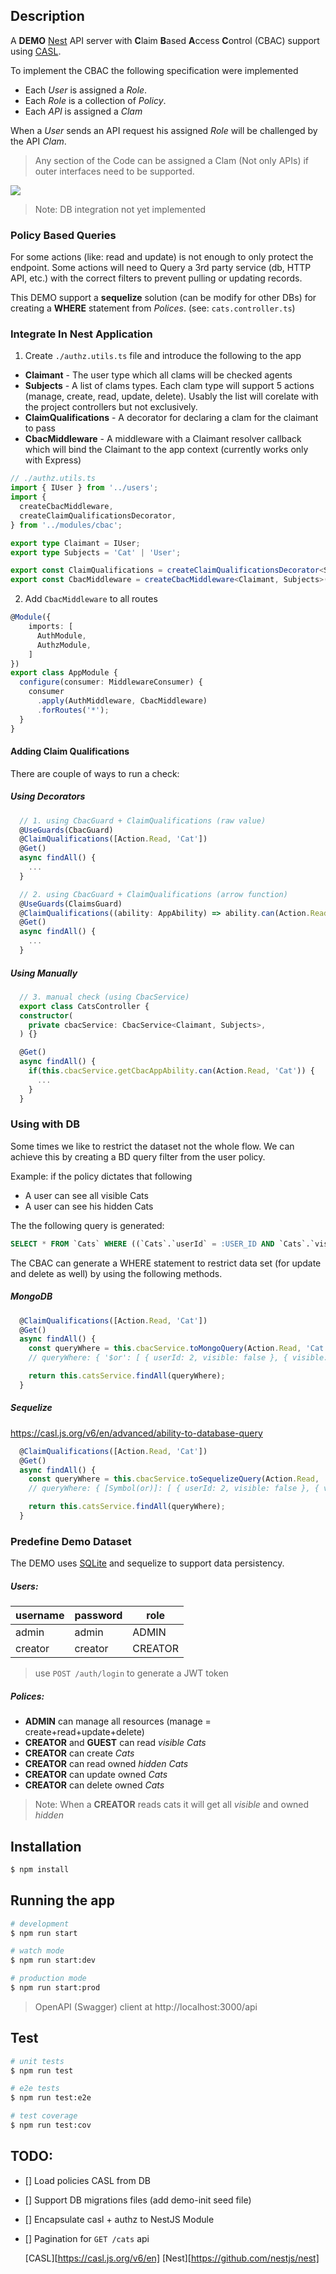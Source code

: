## Description

A **DEMO** [Nest]() API server with **C**laim **B**ased **A**ccess **C**ontrol (CBAC) support using [CASL]().

To implement the CBAC the following specification were implemented

- Each _User_ is assigned a _Role_.
- Each _Role_ is a collection of _Policy_.
- Each _API_ is assigned a _Clam_

When a _User_ sends an API request his assigned _Role_ will be challenged by the API _Clam_.

> Any section of the Code can be assigned a Clam (Not only APIs) if outer interfaces need to be supported.

[![](https://mermaid.ink/img/pako:eNptUU1rwzAM_SvCpw2a_gDDTlsPhY6Olh02fKhqq4nbRC62M1aS_PfZSQqDTRd9PT3ZT53QzpCQoigKxdHGmiRsvSEP9I3NtSbFY4v8i8XSY6MYkr3vVzvo-6Loe9htNysJGIItmQxMgFyEIQFcB2_bzfr5AyRUGBRP_bnWTVm2EL3lElBH6xiUaJCxJOhBe8KYg-RNcu3VTLmhmiIp8YcjtMcz6ZhIVvlPN2Bs_sNpx8bmdSFBzyGtnRuGTpZHREX6Ag-zFhIOHbSB_NrI0S-tgeHw-Jv66FxNyGD5i3zMeoj1PRzZlhBbT_AEGpldvM8OisVCNOQbtCYdZFRGiVhRfrpMoUF_yegh4bCNbn9jLWT0LS3EpMl8IiFPWIdUpfQ751-nC4-HXogr8qdzzTQ4_ABBdqeQ?type=png)](https://mermaid.live/edit#pako:eNptUU1rwzAM_SvCpw2a_gDDTlsPhY6Olh02fKhqq4nbRC62M1aS_PfZSQqDTRd9PT3ZT53QzpCQoigKxdHGmiRsvSEP9I3NtSbFY4v8i8XSY6MYkr3vVzvo-6Loe9htNysJGIItmQxMgFyEIQFcB2_bzfr5AyRUGBRP_bnWTVm2EL3lElBH6xiUaJCxJOhBe8KYg-RNcu3VTLmhmiIp8YcjtMcz6ZhIVvlPN2Bs_sNpx8bmdSFBzyGtnRuGTpZHREX6Ag-zFhIOHbSB_NrI0S-tgeHw-Jv66FxNyGD5i3zMeoj1PRzZlhBbT_AEGpldvM8OisVCNOQbtCYdZFRGiVhRfrpMoUF_yegh4bCNbn9jLWT0LS3EpMl8IiFPWIdUpfQ751-nC4-HXogr8qdzzTQ4_ABBdqeQ)

> Note: DB integration not yet implemented

### Policy Based Queries

For some actions (like: read and update) is not enough to only protect the endpoint.
Some actions will need to Query a 3rd party service (db, HTTP API, etc.) with the correct filters to prevent pulling or updating records.

This DEMO support a **sequelize** solution (can be modify for other DBs) for creating a **WHERE** statement from _Polices_. (see: `cats.controller.ts`)

### Integrate In Nest Application

1. Create `./authz.utils.ts` file and introduce the following to the app
  - **Claimant** - The user type which all clams will be checked agents 
  - **Subjects** - A list of clams types. Each clam type will support 5 actions (manage, create, read, update, delete). Usably the list will corelate with the project controllers but not exclusively.
  - **ClaimQualifications** - A decorator for declaring a clam for the claimant to pass
  - **CbacMiddleware** - A middleware with a Claimant resolver callback which will bind the Claimant to the app context (currently works only with Express)

```ts
// ./authz.utils.ts
import { IUser } from '../users';
import {
  createCbacMiddleware,
  createClaimQualificationsDecorator,
} from '../modules/cbac';

export type Claimant = IUser;
export type Subjects = 'Cat' | 'User';

export const ClaimQualifications = createClaimQualificationsDecorator<Subjects>();
export const CbacMiddleware = createCbacMiddleware<Claimant, Subjects>((req) => req['user']);
```

2. Add `CbacMiddleware` to all routes

```ts
@Module({
    imports: [
      AuthModule,
      AuthzModule,
    ]
})
export class AppModule {
  configure(consumer: MiddlewareConsumer) {
    consumer
      .apply(AuthMiddleware, CbacMiddleware)
      .forRoutes('*');
  }
}
```

#### Adding Claim Qualifications

There are couple of ways to run a check:

##### Using Decorators

```ts
  // 1. using CbacGuard + ClaimQualifications (raw value)
  @UseGuards(CbacGuard)
  @ClaimQualifications([Action.Read, 'Cat'])
  @Get()
  async findAll() {
    ...
  }
```

```ts
  // 2. using CbacGuard + ClaimQualifications (arrow function)
  @UseGuards(ClaimsGuard)
  @ClaimQualifications((ability: AppAbility) => ability.can(Action.Read, 'Cat'))
  @Get()
  async findAll() {
    ...
  }
```

##### Using Manually  
```ts
  // 3. manual check (using CbacService)
  export class CatsController {
  constructor(
    private cbacService: CbacService<Claimant, Subjects>,
  ) {}

  @Get()
  async findAll() {
    if(this.cbacService.getCbacAppAbility.can(Action.Read, 'Cat')) {
      ...
    }
  }
```

### Using with DB

Some times we like to restrict the dataset not the whole flow. We can achieve this by creating a BD query filter from the user policy.

Example: if the policy dictates that following 
- A user can see all visible Cats 
- A user can see his hidden Cats

The the following query is generated:
```sql
SELECT * FROM `Cats` WHERE ((`Cats`.`userId` = :USER_ID AND `Cats`.`visible` = 0) OR `Cats`.`visible` = 1);
``` 

The CBAC can generate a WHERE statement to restrict data set (for update and delete as well) by using the following methods.


##### MongoDB
```ts
  @ClaimQualifications([Action.Read, 'Cat'])
  @Get()
  async findAll() {
    const queryWhere = this.cbacService.toMongoQuery(Action.Read, 'Cat');
    // queryWhere: { '$or': [ { userId: 2, visible: false }, { visible: true } ] }

    return this.catsService.findAll(queryWhere);
  }
```

##### Sequelize
https://casl.js.org/v6/en/advanced/ability-to-database-query
```ts
  @ClaimQualifications([Action.Read, 'Cat'])
  @Get()
  async findAll() {
    const queryWhere = this.cbacService.toSequelizeQuery(Action.Read, 'Cat');
    // queryWhere: { [Symbol(or)]: [ { userId: 2, visible: false }, { visible: true } ] }

    return this.catsService.findAll(queryWhere);
  }
```


### Predefine Demo Dataset

The DEMO uses [SQLite](https://www.sqlite.org/index.html) and sequelize to support data persistency.

##### Users:

| username | password | role    |
| -------- | -------- | ------- |
| admin    | admin    | ADMIN   |
| creator  | creator  | CREATOR |

> use `POST /auth/login` to generate a JWT token 

##### Polices:

- **ADMIN** can manage all resources (manage = create+read+update+delete)
- **CREATOR** and **GUEST** can read _visible_ _Cats_
- **CREATOR** can create _Cats_
- **CREATOR** can read owned _hidden_ _Cats_
- **CREATOR** can update owned _Cats_
- **CREATOR** can delete owned _Cats_

> Note: When a **CREATOR** reads cats it will get all _visible_ and owned _hidden_

## Installation

```bash
$ npm install
```

## Running the app

```bash
# development
$ npm run start

# watch mode
$ npm run start:dev

# production mode
$ npm run start:prod
```

> OpenAPI (Swagger) client at http://localhost:3000/api

## Test

```bash
# unit tests
$ npm run test

# e2e tests
$ npm run test:e2e

# test coverage
$ npm run test:cov
```

## TODO:

- [] Load policies CASL from DB
- [] Support DB migrations files (add demo-init seed file)
- [] Encapsulate casl + authz to NestJS Module 
- [] Pagination for `GET /cats` api



  [CASL][https://casl.js.org/v6/en]
  [Nest][https://github.com/nestjs/nest]
